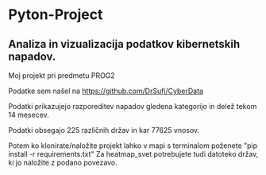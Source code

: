 # Pyton-Project
## Analiza in vizualizacija podatkov kibernetskih napadov.
Moj projekt pri predmetu PROG2

Podatke sem našel na https://github.com/DrSufi/CyberData

Podatki prikazujejo razporeditev napadov gledena kategorijo in delež tekom 14 mesecev.

Podatki obsegajo 225 različnih držav in kar 77625 vnosov.

Potem ko klonirate/naložite projekt lahko v mapi s terminalom poženete "pip install -r requirements.txt"
Za heatmap_svet potrebujete tudi datoteko držav, ki jo naložite z podano povezavo.
